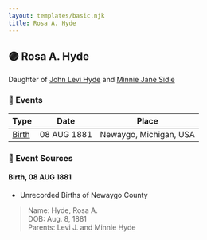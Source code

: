 ```yaml
---
layout: templates/basic.njk
title: Rosa A. Hyde
---
```

## 🟣 Rosa A. Hyde

Daughter of [John Levi Hyde](/people/2/23020300) and [Minnie Jane Sidle](/people/7/73883806)

### 📆 Events

Type | Date | Place
------ | ------ | ------
[Birth](#event-570236d7-00db-4a02-bb04-6ab6548d10f6) | 08 AUG 1881 | Newaygo, Michigan, USA

### 📰 Event Sources

#### <a id="event-570236d7-00db-4a02-bb04-6ab6548d10f6"></a> Birth, 08 AUG 1881
* Unrecorded Births of Newaygo County
>   
  > Name: Hyde, Rosa A.  
  > DOB: Aug. 8, 1881  
  > Parents: Levi J. and Minnie Hyde